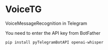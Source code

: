 # VoiceTG
VoiceMessageRecognition in Telegram


You need to enter the API key from BotFather

```
pip install pyTelegramBotAPI openai-whisper
```
